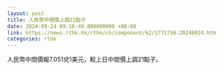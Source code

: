 ```yaml
---
layout: post
title: 人民幣中間價上調21點子
date: 2024-09-24 09:18:49.000000000 +08:00
link: https://news.rthk.hk/rthk/ch/component/k2/1771758-20240924.htm
categories: rthk
---
```


人民幣中間價報7.051兌1美元，較上日中間價上調21點子。
